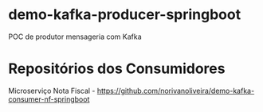 # demo-kafka-producer-springboot
POC de produtor mensageria com Kafka

# Repositórios dos Consumidores

Microserviço Nota Fiscal - https://github.com/norivanoliveira/demo-kafka-consumer-nf-springboot
